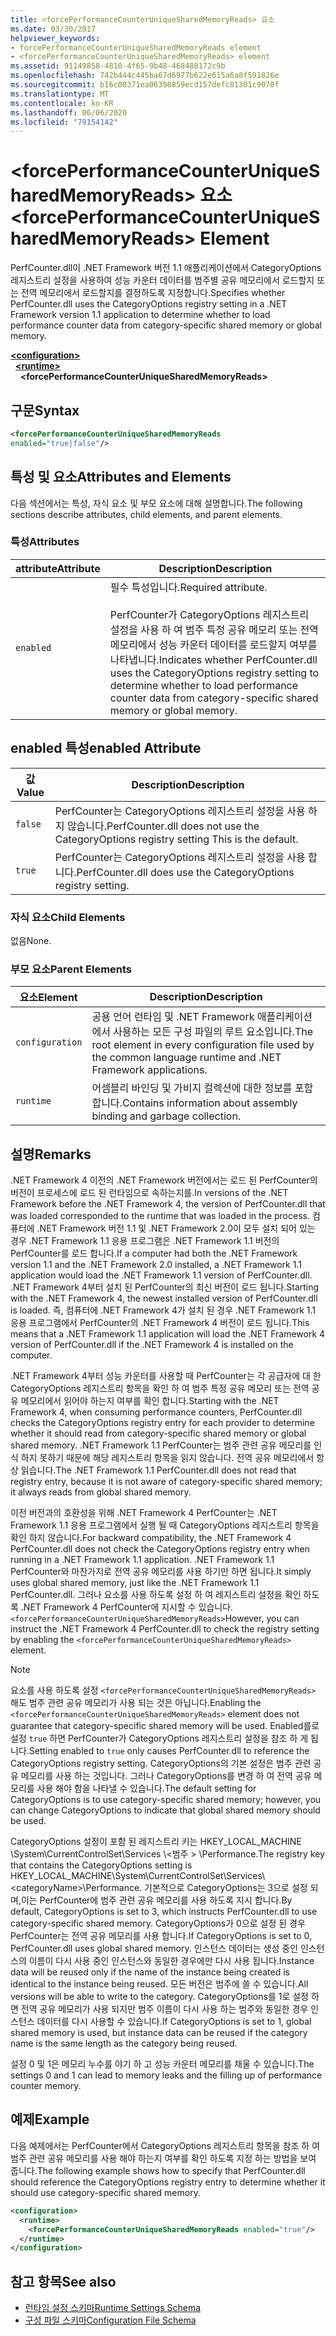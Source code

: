 ```yaml
---
title: <forcePerformanceCounterUniqueSharedMemoryReads> 요소
ms.date: 03/30/2017
helpviewer_keywords:
- forcePerformanceCounterUniqueSharedMemoryReads element
- <forcePerformanceCounterUniqueSharedMemoryReads> element
ms.assetid: 91149858-4810-4f65-9b48-468488172c9b
ms.openlocfilehash: 742b444c445ba67d6977b622e615a6a8f591826e
ms.sourcegitcommit: b16c00371ea06398859ecd157defc81301c9070f
ms.translationtype: MT
ms.contentlocale: ko-KR
ms.lasthandoff: 06/06/2020
ms.locfileid: "79154142"
---
```

# <a name="forceperformancecounteruniquesharedmemoryreads-element"></a><span data-ttu-id="bac17-102">\<forcePerformanceCounterUniqueSharedMemoryReads> 요소</span><span class="sxs-lookup"><span data-stu-id="bac17-102">\<forcePerformanceCounterUniqueSharedMemoryReads> Element</span></span>
<span data-ttu-id="bac17-103">PerfCounter.dll이 .NET Framework 버전 1.1 애플리케이션에서 CategoryOptions 레지스트리 설정을 사용하여 성능 카운터 데이터를 범주별 공유 메모리에서 로드할지 또는 전역 메모리에서 로드할지를 결정하도록 지정합니다.</span><span class="sxs-lookup"><span data-stu-id="bac17-103">Specifies whether PerfCounter.dll uses the CategoryOptions registry setting in a .NET Framework version 1.1 application to determine whether to load performance counter data from category-specific shared memory or global memory.</span></span>  
  
[**\<configuration>**](../configuration-element.md)\
&nbsp;&nbsp;[**\<runtime>**](runtime-element.md)\
&nbsp;&nbsp;&nbsp;&nbsp;**\<forcePerformanceCounterUniqueSharedMemoryReads>**  
  
## <a name="syntax"></a><span data-ttu-id="bac17-104">구문</span><span class="sxs-lookup"><span data-stu-id="bac17-104">Syntax</span></span>  
  
```xml  
<forcePerformanceCounterUniqueSharedMemoryReads
enabled="true|false"/>  
```  
  
## <a name="attributes-and-elements"></a><span data-ttu-id="bac17-105">특성 및 요소</span><span class="sxs-lookup"><span data-stu-id="bac17-105">Attributes and Elements</span></span>  
 <span data-ttu-id="bac17-106">다음 섹션에서는 특성, 자식 요소 및 부모 요소에 대해 설명합니다.</span><span class="sxs-lookup"><span data-stu-id="bac17-106">The following sections describe attributes, child elements, and parent elements.</span></span>  
  
### <a name="attributes"></a><span data-ttu-id="bac17-107">특성</span><span class="sxs-lookup"><span data-stu-id="bac17-107">Attributes</span></span>  
  
|<span data-ttu-id="bac17-108">attribute</span><span class="sxs-lookup"><span data-stu-id="bac17-108">Attribute</span></span>|<span data-ttu-id="bac17-109">Description</span><span class="sxs-lookup"><span data-stu-id="bac17-109">Description</span></span>|  
|---------------|-----------------|  
|`enabled`|<span data-ttu-id="bac17-110">필수 특성입니다.</span><span class="sxs-lookup"><span data-stu-id="bac17-110">Required attribute.</span></span><br /><br /> <span data-ttu-id="bac17-111">PerfCounter가 CategoryOptions 레지스트리 설정을 사용 하 여 범주 특정 공유 메모리 또는 전역 메모리에서 성능 카운터 데이터를 로드할지 여부를 나타냅니다.</span><span class="sxs-lookup"><span data-stu-id="bac17-111">Indicates whether PerfCounter.dll uses the CategoryOptions registry setting to determine whether to load performance counter data from category-specific shared memory or global memory.</span></span>|  
  
## <a name="enabled-attribute"></a><span data-ttu-id="bac17-112">enabled 특성</span><span class="sxs-lookup"><span data-stu-id="bac17-112">enabled Attribute</span></span>  
  
|<span data-ttu-id="bac17-113">값</span><span class="sxs-lookup"><span data-stu-id="bac17-113">Value</span></span>|<span data-ttu-id="bac17-114">Description</span><span class="sxs-lookup"><span data-stu-id="bac17-114">Description</span></span>|  
|-----------|-----------------|  
|`false`|<span data-ttu-id="bac17-115">PerfCounter는 CategoryOptions 레지스트리 설정을 사용 하지 않습니다.</span><span class="sxs-lookup"><span data-stu-id="bac17-115">PerfCounter.dll does not use the CategoryOptions registry setting This is the default.</span></span>|  
|`true`|<span data-ttu-id="bac17-116">PerfCounter는 CategoryOptions 레지스트리 설정을 사용 합니다.</span><span class="sxs-lookup"><span data-stu-id="bac17-116">PerfCounter.dll does use the CategoryOptions registry setting.</span></span>|  
  
### <a name="child-elements"></a><span data-ttu-id="bac17-117">자식 요소</span><span class="sxs-lookup"><span data-stu-id="bac17-117">Child Elements</span></span>  
 <span data-ttu-id="bac17-118">없음</span><span class="sxs-lookup"><span data-stu-id="bac17-118">None.</span></span>  
  
### <a name="parent-elements"></a><span data-ttu-id="bac17-119">부모 요소</span><span class="sxs-lookup"><span data-stu-id="bac17-119">Parent Elements</span></span>  
  
|<span data-ttu-id="bac17-120">요소</span><span class="sxs-lookup"><span data-stu-id="bac17-120">Element</span></span>|<span data-ttu-id="bac17-121">Description</span><span class="sxs-lookup"><span data-stu-id="bac17-121">Description</span></span>|  
|-------------|-----------------|  
|`configuration`|<span data-ttu-id="bac17-122">공용 언어 런타임 및 .NET Framework 애플리케이션에서 사용하는 모든 구성 파일의 루트 요소입니다.</span><span class="sxs-lookup"><span data-stu-id="bac17-122">The root element in every configuration file used by the common language runtime and .NET Framework applications.</span></span>|  
|`runtime`|<span data-ttu-id="bac17-123">어셈블리 바인딩 및 가비지 컬렉션에 대한 정보를 포함합니다.</span><span class="sxs-lookup"><span data-stu-id="bac17-123">Contains information about assembly binding and garbage collection.</span></span>|  
  
## <a name="remarks"></a><span data-ttu-id="bac17-124">설명</span><span class="sxs-lookup"><span data-stu-id="bac17-124">Remarks</span></span>  
 <span data-ttu-id="bac17-125">.NET Framework 4 이전의 .NET Framework 버전에서는 로드 된 PerfCounter의 버전이 프로세스에 로드 된 런타임으로 속하는지를.</span><span class="sxs-lookup"><span data-stu-id="bac17-125">In versions of the .NET Framework before the .NET Framework 4, the version of PerfCounter.dll that was loaded corresponded to the runtime that was loaded in the process.</span></span> <span data-ttu-id="bac17-126">컴퓨터에 .NET Framework 버전 1.1 및 .NET Framework 2.0이 모두 설치 되어 있는 경우 .NET Framework 1.1 응용 프로그램은 .NET Framework 1.1 버전의 PerfCounter를 로드 합니다.</span><span class="sxs-lookup"><span data-stu-id="bac17-126">If a computer had both the .NET Framework version 1.1 and the .NET Framework 2.0 installed, a .NET Framework 1.1 application would load the .NET Framework 1.1 version of PerfCounter.dll.</span></span> <span data-ttu-id="bac17-127">.NET Framework 4부터 설치 된 PerfCounter의 최신 버전이 로드 됩니다.</span><span class="sxs-lookup"><span data-stu-id="bac17-127">Starting with the .NET Framework 4, the newest installed version of PerfCounter.dll is loaded.</span></span> <span data-ttu-id="bac17-128">즉, 컴퓨터에 .NET Framework 4가 설치 된 경우 .NET Framework 1.1 응용 프로그램에서 PerfCounter의 .NET Framework 4 버전이 로드 됩니다.</span><span class="sxs-lookup"><span data-stu-id="bac17-128">This means that a .NET Framework 1.1 application will load the .NET Framework 4 version of PerfCounter.dll if the .NET Framework 4 is installed on the computer.</span></span>  
  
 <span data-ttu-id="bac17-129">.NET Framework 4부터 성능 카운터를 사용할 때 PerfCounter는 각 공급자에 대 한 CategoryOptions 레지스트리 항목을 확인 하 여 범주 특정 공유 메모리 또는 전역 공유 메모리에서 읽어야 하는지 여부를 확인 합니다.</span><span class="sxs-lookup"><span data-stu-id="bac17-129">Starting with the .NET Framework 4, when consuming performance counters, PerfCounter.dll checks the CategoryOptions registry entry for each provider to determine whether it should read from category-specific shared memory or global shared memory.</span></span> <span data-ttu-id="bac17-130">.NET Framework 1.1 PerfCounter는 범주 관련 공유 메모리를 인식 하지 못하기 때문에 해당 레지스트리 항목을 읽지 않습니다. 전역 공유 메모리에서 항상 읽습니다.</span><span class="sxs-lookup"><span data-stu-id="bac17-130">The .NET Framework 1.1 PerfCounter.dll does not read that registry entry, because it is not aware of category-specific shared memory; it always reads from global shared memory.</span></span>  
  
 <span data-ttu-id="bac17-131">이전 버전과의 호환성을 위해 .NET Framework 4 PerfCounter는 .NET Framework 1.1 응용 프로그램에서 실행 될 때 CategoryOptions 레지스트리 항목을 확인 하지 않습니다.</span><span class="sxs-lookup"><span data-stu-id="bac17-131">For backward compatibility, the .NET Framework 4 PerfCounter.dll does not check the CategoryOptions registry entry when running in a .NET Framework 1.1 application.</span></span> <span data-ttu-id="bac17-132">.NET Framework 1.1 PerfCounter와 마찬가지로 전역 공유 메모리를 사용 하기만 하면 됩니다.</span><span class="sxs-lookup"><span data-stu-id="bac17-132">It simply uses global shared memory, just like the .NET Framework 1.1 PerfCounter.dll.</span></span> <span data-ttu-id="bac17-133">그러나 요소를 사용 하도록 설정 하 여 레지스트리 설정을 확인 하도록 .NET Framework 4 PerfCounter에 지시할 수 있습니다. `<forcePerformanceCounterUniqueSharedMemoryReads>`</span><span class="sxs-lookup"><span data-stu-id="bac17-133">However, you can instruct the .NET Framework 4 PerfCounter.dll to check the registry setting by enabling the `<forcePerformanceCounterUniqueSharedMemoryReads>` element.</span></span>  
  
> [!NOTE]
> <span data-ttu-id="bac17-134">요소를 사용 하도록 설정 `<forcePerformanceCounterUniqueSharedMemoryReads>` 해도 범주 관련 공유 메모리가 사용 되는 것은 아닙니다.</span><span class="sxs-lookup"><span data-stu-id="bac17-134">Enabling the `<forcePerformanceCounterUniqueSharedMemoryReads>` element does not guarantee that category-specific shared memory will be used.</span></span> <span data-ttu-id="bac17-135">Enabled를로 설정 `true` 하면 PerfCounter가 CategoryOptions 레지스트리 설정을 참조 하 게 됩니다.</span><span class="sxs-lookup"><span data-stu-id="bac17-135">Setting enabled to `true` only causes PerfCounter.dll to reference the CategoryOptions registry setting.</span></span> <span data-ttu-id="bac17-136">CategoryOptions의 기본 설정은 범주 관련 공유 메모리를 사용 하는 것입니다. 그러나 CategoryOptions를 변경 하 여 전역 공유 메모리를 사용 해야 함을 나타낼 수 있습니다.</span><span class="sxs-lookup"><span data-stu-id="bac17-136">The default setting for CategoryOptions is to use category-specific shared memory; however, you can change CategoryOptions to indicate that global shared memory should be used.</span></span>  
  
 <span data-ttu-id="bac17-137">CategoryOptions 설정이 포함 된 레지스트리 키는 HKEY_LOCAL_MACHINE \System\CurrentControlSet\Services \\<범주 \> \Performance.</span><span class="sxs-lookup"><span data-stu-id="bac17-137">The registry key that contains the CategoryOptions setting is HKEY_LOCAL_MACHINE\System\CurrentControlSet\Services\\<categoryName\>\Performance.</span></span> <span data-ttu-id="bac17-138">기본적으로 CategoryOptions는 3으로 설정 되며,이는 PerfCounter에 범주 관련 공유 메모리를 사용 하도록 지시 합니다.</span><span class="sxs-lookup"><span data-stu-id="bac17-138">By default, CategoryOptions is set to 3, which instructs PerfCounter.dll to use category-specific shared memory.</span></span> <span data-ttu-id="bac17-139">CategoryOptions가 0으로 설정 된 경우 PerfCounter는 전역 공유 메모리를 사용 합니다.</span><span class="sxs-lookup"><span data-stu-id="bac17-139">If CategoryOptions is set to 0, PerfCounter.dll uses global shared memory.</span></span> <span data-ttu-id="bac17-140">인스턴스 데이터는 생성 중인 인스턴스의 이름이 다시 사용 중인 인스턴스와 동일한 경우에만 다시 사용 됩니다.</span><span class="sxs-lookup"><span data-stu-id="bac17-140">Instance data will be reused only if the name of the instance being created is identical to the instance being reused.</span></span> <span data-ttu-id="bac17-141">모든 버전은 범주에 쓸 수 있습니다.</span><span class="sxs-lookup"><span data-stu-id="bac17-141">All versions will be able to write to the category.</span></span> <span data-ttu-id="bac17-142">CategoryOptions를 1로 설정 하면 전역 공유 메모리가 사용 되지만 범주 이름이 다시 사용 하는 범주와 동일한 경우 인스턴스 데이터를 다시 사용할 수 있습니다.</span><span class="sxs-lookup"><span data-stu-id="bac17-142">If CategoryOptions is set to 1, global shared memory is used, but instance data can be reused if the category name is the same length as the category being reused.</span></span>  
  
 <span data-ttu-id="bac17-143">설정 0 및 1은 메모리 누수를 야기 하 고 성능 카운터 메모리를 채울 수 있습니다.</span><span class="sxs-lookup"><span data-stu-id="bac17-143">The settings 0 and 1 can lead to memory leaks and the filling up of performance counter memory.</span></span>  
  
## <a name="example"></a><span data-ttu-id="bac17-144">예제</span><span class="sxs-lookup"><span data-stu-id="bac17-144">Example</span></span>  
 <span data-ttu-id="bac17-145">다음 예제에서는 PerfCounter에서 CategoryOptions 레지스트리 항목을 참조 하 여 범주 관련 공유 메모리를 사용 해야 하는지 여부를 확인 하도록 지정 하는 방법을 보여 줍니다.</span><span class="sxs-lookup"><span data-stu-id="bac17-145">The following example shows how to specify that PerfCounter.dll should reference the CategoryOptions registry entry to determine whether it should use category-specific shared memory.</span></span>  
  
```xml  
<configuration>  
  <runtime>  
    <forcePerformanceCounterUniqueSharedMemoryReads enabled="true"/>  
  </runtime>  
</configuration>  
```  
  
## <a name="see-also"></a><span data-ttu-id="bac17-146">참고 항목</span><span class="sxs-lookup"><span data-stu-id="bac17-146">See also</span></span>

- [<span data-ttu-id="bac17-147">런타임 설정 스키마</span><span class="sxs-lookup"><span data-stu-id="bac17-147">Runtime Settings Schema</span></span>](index.md)
- [<span data-ttu-id="bac17-148">구성 파일 스키마</span><span class="sxs-lookup"><span data-stu-id="bac17-148">Configuration File Schema</span></span>](../index.md)
